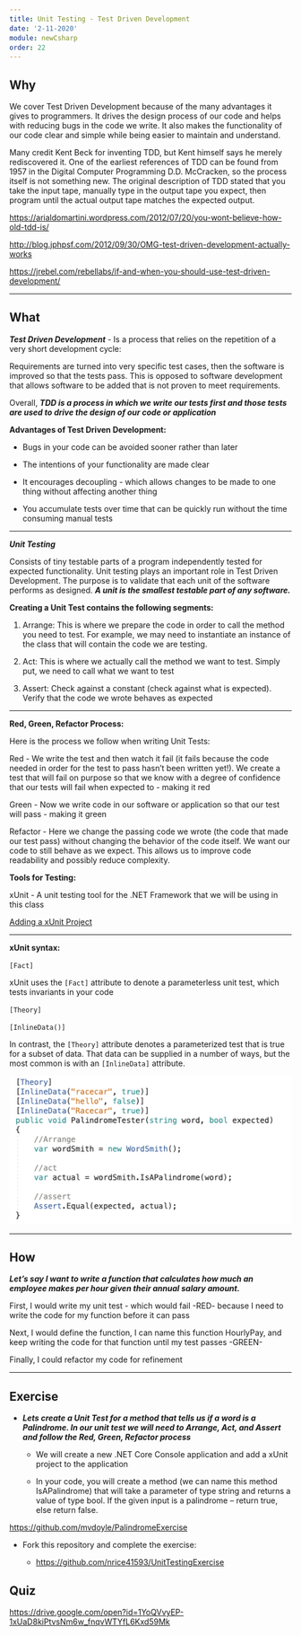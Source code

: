 ```yaml
---
title: Unit Testing - Test Driven Development
date: '2-11-2020'
module: newCsharp
order: 22
---
```


## Why

We cover Test Driven Development because of the many advantages it gives to programmers.  It drives the design process of our code and helps with reducing bugs in the code we write.  It also makes the functionality of our code clear and simple while being easier to maintain and understand.

Many credit Kent Beck for inventing TDD, but Kent himself says he merely rediscovered it.  One of the earliest references of TDD can be found from 1957 in the Digital Computer Programming D.D. McCracken, so the process itself is not something new.  The original description of TDD stated that you take the input tape, manually type in the output tape you expect, then program until the actual output tape matches the expected output.

<https://arialdomartini.wordpress.com/2012/07/20/you-wont-believe-how-old-tdd-is/>

<http://blog.jphpsf.com/2012/09/30/OMG-test-driven-development-actually-works>

<https://jrebel.com/rebellabs/if-and-when-you-should-use-test-driven-development/>

---

## What

***Test Driven Development*** - Is a process that relies on the repetition of a very short development cycle:

Requirements are turned into very specific test cases, then the software is improved so that the tests pass. This is opposed to software development that allows software to be added that is not proven to meet requirements.

Overall, ***TDD is a process in which we write our tests first and those tests are used to drive the design of our code or application***

**Advantages of Test Driven Development:**

* Bugs in your code can be avoided sooner rather than later

* The intentions of your functionality are made clear

* It encourages decoupling - which allows changes to be made to one thing without affecting another thing

* You accumulate tests over time that can be quickly run without the time consuming manual tests

---

***Unit Testing***

Consists of tiny testable parts of a program independently tested for expected functionality.  Unit testing plays an important role in Test Driven Development. The purpose is to validate that each unit of the software performs as designed. ***A unit is the smallest testable part of any software.***

**Creating a Unit Test contains the following segments:**

1. Arrange:  This is where we prepare the code in order to call the method you need to test. For example, we may need to instantiate an instance of the class that will contain the code we are testing.

2. Act: This is where we actually call the method we want to test. Simply put, we need to call what we want to test

3. Assert: Check against a constant (check against what is expected). Verify that the code we wrote behaves as expected

---

**Red, Green, Refactor Process:**

Here is the process we follow when writing Unit Tests:

Red - We write the test and then watch it fail (it fails because the code needed in order for the test to pass hasn’t been written yet!).  We create a test that will fail on purpose so that we know with a degree of confidence that our tests will fail when expected to - making it red

Green - Now we write code in our software or application so that our test will pass - making it green

Refactor - Here we change the passing code we wrote (the code that made our test pass) without changing the behavior of the code itself. We want our code to still behave as we expect.  This allows us to improve code readability and possibly reduce complexity.  

**Tools for Testing:**

xUnit - A unit testing tool for the .NET Framework that we will be using in this class

[Adding a xUnit Project](https://docs.google.com/document/d/16oEgosdUn0x-yrXlTDcmH3_ipTmjxDc0HSyiWA6gNaM/edit?usp=sharing)

---

**xUnit syntax:**

`[Fact]`

xUnit uses the `[Fact]` attribute to denote a parameterless unit test, which tests invariants in your code

`[Theory]`

`[InlineData()]`

In contrast, the `[Theory]` attribute denotes a parameterized test that is true for a subset of data. That data can be supplied in a number of ways, but the most common is with an `[InlineData]` attribute.

![Unit Testing](../images/unitTestingEx0.png "Unit Testing")

---

## How

***Let’s say I want to write a function that calculates how much an employee makes per hour given their annual salary amount.***

First, I would write my unit test - which would fail -RED-  because I need to write the code for my function before it can pass

Next, I would define the function, I can name this function HourlyPay, and keep writing the code for that function until my test passes -GREEN-

Finally, I could refactor my code for refinement

---

## Exercise

* ***Lets create a Unit Test for a method that tells us if a word is a Palindrome.  In our unit test we will need to Arrange, Act, and Assert and follow the Red, Green, Refactor process***

  * We will create a new .NET Core Console application and add a xUnit project to the application

  * In your code, you will create a method (we can name this method IsAPalindrome) that will take a parameter of type string and returns a value of type bool.  If the given input is a palindrome – return true, else return false.

<https://github.com/mvdoyle/PalindromeExercise>

* Fork this repository and complete the exercise:
  
  * <https://github.com/nrice41593/UnitTestingExercise>

## Quiz

<https://drive.google.com/open?id=1YoQVvyEP-1xUaD8kiPtvsNm6w_fnqvWTYfL6Kxd59Mk>
